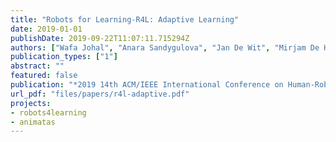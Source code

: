 ```yaml
---
title: "Robots for Learning-R4L: Adaptive Learning"
date: 2019-01-01
publishDate: 2019-09-22T11:07:11.715294Z
authors: ["Wafa Johal", "Anara Sandygulova", "Jan De Wit", "Mirjam De Haas", "Brian Scassellati"]
publication_types: ["1"]
abstract: ""
featured: false
publication: "*2019 14th ACM/IEEE International Conference on Human-Robot Interaction (HRI)*"
url_pdf: "files/papers/r4l-adaptive.pdf"
projects:
- robots4learning
- animatas
---
```


